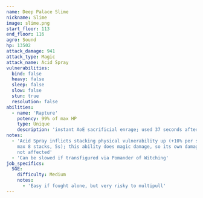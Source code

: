 ```yaml
---
name: Deep Palace Slime
nickname: Slime
image: slime.png
start_floor: 113
end_floor: 116
agro: Sound
hp: 13502
attack_damage: 941
attack_type: Magic
attack_name: Acid Spray
vulnerabilities:
  bind: false
  heavy: false
  sleep: false
  slow: false
  stun: true
  resolution: false
abilities:
  - name: 'Rapture'
    potency: 99% of max HP
    type: Unique
    description: 'instant AoE sacrificial enrage; used 37 seconds after pull'
notes:
  - 'Acid Spray inflicts stacking physical vulnerability up (+10% per stack,
    max 8 stacks, 5s); this ability does magic damage, so its own damage is
    not affected'
  - 'Can be slowed if transfigured via Pomander of Witching'
job_specifics:
  SGE:
    difficulty: Medium
    notes:
      - 'Easy if fought alone, but very risky to multipull'
---
```

